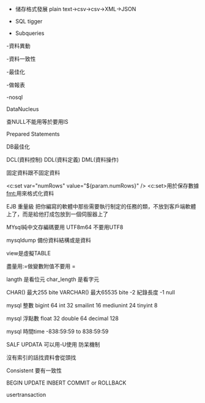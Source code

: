 - 储存格式發展
plain text->csv->csv->XML->JSON

- SQL tigger

- Subqueries

-資料異動

-資料一致性

-最佳化

-做報表

-nosql

DataNucleus

查NULL不能用等於要用IS

Prepared Statements

DB最佳化

DCL(資料控制)
DDL(資料定義)
DML(資料操作)

固定資料跟不固定資料

<c:set var="numRows" value="${param.numRows}" />
<c:set>用於保存數據
<fmt:>用來格式化資料

EJB 重量級 把你編寫的軟體中那些需要執行制定的任務的類，不放到客戶端軟體上了，而是給他打成包放到一個伺服器上了

MYsql純中文存編碼要用 UTF8m64 不要用UTF8

mysqldump 備份資料結構或是資料

view是虛擬TABLE

盡量用:=做變數附值不要用 =

langth 是看位元
char_length 是看字元

CHAR() 最大255 bite
VARCHAR() 最大65535 bite -2 紀錄長度 -1 null

mysql 整數
bigint 64 
int 32
smailint 16
mediunint 24
tinyint 8

mysql 浮點數
float 32
double 64
decimal  128

mysql 時間time  -838:59:59 to 838:59:59

SALF UPDATA 可以用-U使用
防呆機制

沒有索引的話找資料會從頭找

Consistent 要有一致性

BEGIN 
UPDATE
INBERT
COMMIT or ROLLBACK

usertransaction


